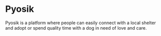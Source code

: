 # Pyosik
Pyosik is a platform where people can easily connect with a local shelter and 
adopt or spend quality time with a dog in need of love and care.
